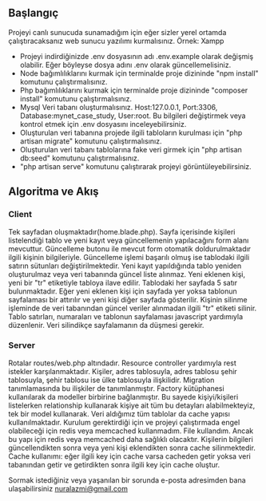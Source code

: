 ## Başlangıç

Projeyi canlı sunucuda sunamadığım için eğer sizler yerel ortamda çalıştıracaksanız web sunucu yazılımı kurmalısınız. Örnek: Xampp

- Projeyi indirdiğinizde .env dosyasının adı .env.example olarak değişmiş olabilir. Eğer böyleyse dosya adını .env olarak güncellemelisiniz.
- Node bağımlılıklarını kurmak için terminalde proje dizininde "npm install" komutunu çalıştırmalısınız.
- Php bağımlılıklarını kurmak için terminalde proje dizininde "composer install" komutunu çalıştırmalısınız.
- Mysql Veri tabanı oluşturmalısınız. Host:127.0.0.1, Port:3306, Database:mynet_case_study, User:root. Bu bilgileri değiştirmek veya kontrol etmek için .env dosyasını inceleyebilirsiniz.
- Oluşturulan veri tabanına projede ilgili tabloların kurulması için "php artisan migrate" komutunu çalıştırmalısınız.
- Oluşturulan veri tabanı tablolarına fake veri girmek için "php artisan db:seed" komutunu çalıştırmalısınız.
- "php artisan serve" komutunu çalıştırarak projeyi görüntüleyebilirsiniz.

## Algoritma ve Akış

### Client
Tek sayfadan oluşmaktadır(home.blade.php). Sayfa içerisinde kişileri listelendiği tablo ve yeni kayıt veya güncellemenin yapılacağını form alanı mevcuttur.
Güncelleme butonu ile mevcut form otomatik doldurulmaktadır ilgili kişinin bilgileriyle. Güncelleme işlemi başarılı olmuş ise tablodaki ilgili satırın 
sütunları değiştirilmektedir. 
Yeni kayıt yapıldığında tablo yeniden oluşturulmaz veya veri tabanında güncel liste alınmaz. Yeni eklenen kişi, yeni bir "tr" etiketiyle tabloya ilave edilir.
Tablodaki her sayfada 5 satır bulunmaktadır. Eğer yeni eklenen kişi için sayfada yer yoksa tablonun sayfalaması bir attırılır ve yeni kişi diğer sayfada gösterilir.
Kişinin silinme işleminde de veri tabanından güncel veriler alınmadan ilgili "tr" etiketi silinir. Tablo satırları, numaraları ve tablonun sayfalaması
javascript yardımıyla düzenlenir. Veri silindikçe sayfalamanın da düşmesi gerekir.

### Server
Rotalar routes/web.php altındadır. Resource controller yardımıyla rest istekler karşılanmaktadır.
Kişiler, adres tablosuyla, adres tablosu şehir tablosuyla, şehir tablosu ise ülke tablosuyla ilişkilidir. Migration tanımlamasında bu ilişkiler de tanımlanmıştır.
Factory kütüphanesi kullanılarak da modeller birbirine bağlanmıştır. Bu sayede kişiyi/kişileri listelerken relationship kullanarak kişiye ait tüm bu detayları alabilmekteyiz, tek bir model kullanarak.
Veri aldığımız tüm tablolar da cache yapısı kullanılmaktadır. Kurulum gerektirdiği için ve projeyi çalıştırmada engel olabileceği için redis veya memcached kullanmadım. File kullandım.
Ancak bu yapı için redis veya memcached daha sağlıklı olacaktır.
Kişilerin bilgileri güncellendikten sonra veya yeni kişi eklendikten sonra cache silinmektedir.
Cache kullanımı: eğer ilgili key için cache varsa cacheden getir yoksa veri tabanından getir ve getirdikten sonra ilgili key için cache oluştur.

Sormak istediğiniz veya yaşanılan bir sorunda e-posta adresimden bana ulaşabilirsiniz
nuralazmi@gmail.com
